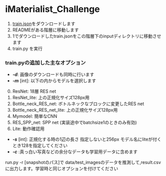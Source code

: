 # iMaterialist_Challenge
1. [train.json](https://www.kaggle.com/c/imaterialist-challenge-fashion-2018/data)をダウンロードします
2. READMEがある階層に移動します
3. 1でダウンロードしたtrain.jsonをこの階層下のinputディレクトリに移動させます
4. train.py を実行

### train.pyの追加した主なオプション
* ***-d***: 画像のダウンロードも同時に行います
* ***-m*** [int]: 以下の内からモデルを選択します

0. ResNet: 18層 RES net
1. ResNet_lite: 上の正規化サイズ128px用
2. Bottle_neck_RES_net: ボトルネックなブロックに変更したRES net
3. Bottle_neck_RES_net_lite: 上の正規化サイズ128px用
4. Mymodel: 簡単なCNN
5. RES_SPP_net: SPP net (実装途中でbatchsize1のときのみ有効)
6. Lite: 動作確認用

* ***-s*** [int]: 正規化する時の1辺の長さ
    指定しないと256px
    モデル名にliteが付くとき128を指定してください
* ***-c*** :真っ白い写真などの余分なデータも学習用データに含めます

run.py -r [snapshotのパス]で data/test_imagesのデータを推測して,result.csvに出力します。学習時と同じオプションを付けてください
